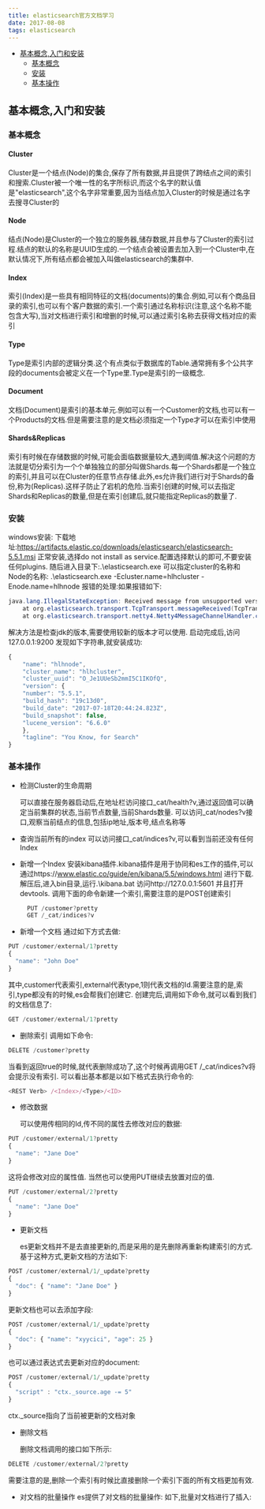 ```yaml
---
title: elasticsearch官方文档学习
date: 2017-08-08
tags: elasticsearch
---
```


<!-- MDTOC maxdepth:6 firsth1:1 numbering:0 flatten:0 bullets:1 updateOnSave:1 -->

- [基本概念,入门和安装](#基本概念,入门和安装)
   - [基本概念](#基本概念)
   - [安装](#安装)
   - [基本操作](#基本操作)
<!-- /MDTOC -->

## 基本概念,入门和安装

### 基本概念

#### Cluster
  Cluster是一个结点(Node)的集合,保存了所有数据,并且提供了跨结点之间的索引和搜索.Cluster被一个唯一性的名字所标识,而这个名字的默认值是"elasticsearch",这个名字非常重要,因为当结点加入Cluster的时候是通过名字去搜寻Cluster的
#### Node
  结点(Node)是Cluster的一个独立的服务器,储存数据,并且参与了Cluster的索引过程.结点的默认的名称是UUID生成的.一个结点会被设置去加入到一个Cluster中,在默认情况下,所有结点都会被加入叫做elasticsearch的集群中.
#### Index
  索引(Index)是一些具有相同特征的文档(documents)的集合.例如,可以有个商品目录的索引,也可以有个客户数据的索引.一个索引通过名称标识(注意,这个名称不能包含大写),当对文档进行索引和增删的时候,可以通过索引名称去获得文档对应的索引
#### Type
  Type是索引内部的逻辑分类.这个有点类似于数据库的Table.通常拥有多个公共字段的documents会被定义在一个Type里.Type是索引的一级概念.
#### Document
  文档(Document)是索引的基本单元.例如可以有一个Customer的文档,也可以有一个Products的文档.但是需要注意的是文档必须指定一个Type才可以在索引中使用
#### Shards&Replicas
  索引有时候在存储数据的时候,可能会面临数据量较大,遇到阈值.解决这个问题的方法就是切分索引为一个个单独独立的部分叫做Shards.每一个Shards都是一个独立的索引,并且可以在Cluster的任意节点存储.此外,es允许我们进行对于Shards的备份,称为(Replicas).这样子防止了宕机的危险.当索引创建的时候,可以去指定Shards和Replicas的数量,但是在索引创建后,就只能指定Replicas的数量了.

### 安装
  windows安装:
  下载地址:https://artifacts.elastic.co/downloads/elasticsearch/elasticsearch-5.5.1.msi
  正常安装,选择do not install as service.配置选择默认的即可,不要安装任何plugins.
  随后进入目录下:.\elasticsearch.exe
  可以指定cluster的名称和Node的名称: .\elasticsearch.exe -Ecluster.name=hlhcluster -Enode.name=hlhnode
  报错的处理:如果报错如下:
```java
java.lang.IllegalStateException: Received message from unsupported version: [2.0.0] minimal compatible version is: [5.0.0]
    at org.elasticsearch.transport.TcpTransport.messageReceived(TcpTransport.java:1236) ~[elasticsearch-5.1.1.jar:5.1.1]
    at org.elasticsearch.transport.netty4.Netty4MessageChannelHandler.channelRead(Netty4MessageChannelHandler.java:74) ~[transport-netty4-5.1.1.jar:5.1.1]
```
  解决方法是检查jdk的版本,需要使用较新的版本才可以使用.
  启动完成后,访问127.0.0.1:9200 发现如下字符串,就安装成功:
```js
{
	"name": "hlhnode",
	"cluster_name": "hlhcluster",
	"cluster_uuid": "O_Je1UUeSb2mmI5C1IKOfQ",
	"version": {
	"number": "5.5.1",
	"build_hash": "19c13d0",
	"build_date": "2017-07-18T20:44:24.823Z",
	"build_snapshot": false,
	"lucene_version": "6.6.0"
	},
	"tagline": "You Know, for Search"
}
```

### 基本操作

* 检测Cluster的生命周期

  可以直接在服务器启动后,在地址栏访问接口_cat/health?v,通过返回值可以确定当前集群的状态,当前节点数量,当前Shards数量.
  可以访问_cat/nodes?v接口,观察当前结点的信息,包括ip地址,版本号,结点名称等

* 查询当前所有的index
 可以访问接口_cat/indices?v,可以看到当前还没有任何Index

* 新增一个Index
  安装kibana插件.kibana插件是用于协同和es工作的插件,可以通过https://www.elastic.co/guide/en/kibana/5.5/windows.html 进行下载.
  解压后,进入bin目录,运行.\kibana.bat 访问http://127.0.0.1:5601 并且打开devtools.
  调用下面的命令新建一个索引,需要注意的是POST创建索引
  ```js
    PUT /customer?pretty
    GET /_cat/indices?v
  ```
 * 新增一个文档
  通过如下方式去做:
```js
PUT /customer/external/1?pretty
{
  "name": "John Doe"
}
```
  其中,customer代表索引,external代表type,1则代表文档的Id.需要注意的是,索引,type都没有的时候,es会帮我们创建它.
  创建完后,调用如下命令,就可以看到我们的文档信息了:
```js
GET /customer/external/1?pretty
```

* 删除索引
  调用如下命令:
```js
DELETE /customer?pretty
```
  当看到返回true的时候,就代表删除成功了,这个时候再调用GET /_cat/indices?v将会提示没有索引.
  可以看出基本都是以如下格式去执行命令的:
```js
<REST Verb> /<Index>/<Type>/<ID>
```

* 修改数据

  可以使用传相同的Id,传不同的属性去修改对应的数据:
```js
PUT /customer/external/1?pretty
{
  "name": "Jane Doe"
}
```
  这将会修改对应的属性值.
  当然也可以使用PUT继续去放置对应的值.
```js
PUT /customer/external/2?pretty
{
  "name": "Jane Doe"
}
```

* 更新文档

  es更新文档并不是去直接更新的,而是采用的是先删除再重新构建索引的方式.基于这种方式,更新文档的方法如下:
```js
POST /customer/external/1/_update?pretty
{
  "doc": { "name": "Jane Doe" }
}
```

  更新文档也可以去添加字段:
```js
POST /customer/external/1/_update?pretty
{
  "doc": { "name": "xyycici", "age": 25 }
}
```
  也可以通过表达式去更新对应的document:
```js
POST /customer/external/1/_update?pretty
{
  "script" : "ctx._source.age -= 5"
}
```
  ctx._source指向了当前被更新的文档对象

* 删除文档

  删除文档调用的接口如下所示:
```js
DELETE /customer/external/2?pretty
```
  需要注意的是,删除一个索引有时候比直接删除一个索引下面的所有文档更加有效.

* 对文档的批量操作
  es提供了对文档的批量操作:
  如下,批量对文档进行了插入:
```js
```
